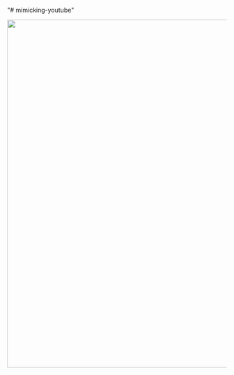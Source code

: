 "# mimicking-youtube" 

<tabel>
  <img width="800" src="https://user-images.githubusercontent.com/101377287/196084348-9a3375ca-0867-4765-89ca-7e1526c4ed20.png"/>
<!--   <img width="800" src="https://user-images.githubusercontent.com/101377287/196082883-b02ebf4c-8b1b-494e-9603-e843d2a7f4cc.png"/> 
  <img width="800" src="https://user-images.githubusercontent.com/101377287/196083049-846340dc-6763-4394-aa0d-68bbedbe3c63.png"/> 
  <img width="800" src="https://user-images.githubusercontent.com/101377287/196083112-6eb42a91-453b-4181-b98a-fc551a85c87a.png"/>  -->
  </table
